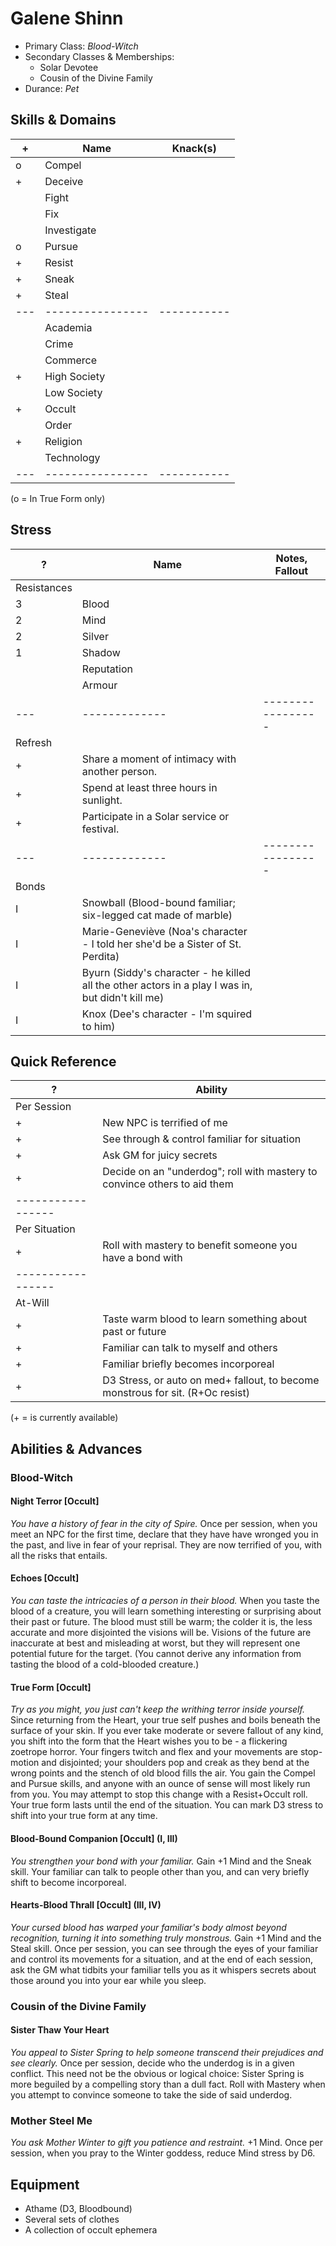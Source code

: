 # Galene Shinn
- Primary Class: *Blood-Witch*
- Secondary Classes & Memberships:
  - Solar Devotee
  - Cousin of the Divine Family
- Durance: *Pet*

## Skills & Domains
| + |  Name          |  Knack(s) |
|---|----------------|-----------|
| o |  Compel        |
| + |  Deceive       |
|   |  Fight         |
|   |  Fix           |
|   |  Investigate   |
| o |  Pursue        |
| + |  Resist        |
| + |  Sneak         |
| + |  Steal         |
|---|----------------|-----------|
|   |  Academia      |
|   |  Crime         |
|   |  Commerce      |
| + |  High Society  |
|   |  Low Society   |
| + |  Occult        |
|   |  Order         |
| + |  Religion      |
|   |  Technology    |
|---|----------------|-----------|
(o = In True Form only)

## Stress
| ? | Name        |  Notes, Fallout |
|---|-------------|-----------------|
| Resistances     |
| 3 | Blood       |
| 2 | Mind        |
| 2 | Silver      |
| 1 | Shadow      |
|   | Reputation  |
|   | Armour      |
|---|-------------|-----------------|
| Refresh         |
| + | Share a moment of intimacy with another person.
| + | Spend at least three hours in sunlight.
| + | Participate in a Solar service or festival.
|---|-------------|-----------------|
| Bonds           |
| I | Snowball (Blood-bound familiar; six-legged cat made of marble)
| I | Marie-Geneviève (Noa's character - I told her she'd be a Sister of St. Perdita)
| I | Byurn (Siddy's character - he killed all the other actors in a play I was in, but didn't kill me)
| I | Knox (Dee's character - I'm squired to him)

## Quick Reference
| ? | Ability     |
|---|-------------|
| Per Session     |
| + | New NPC is terrified of me
| + | See through & control familiar for situation
| + | Ask GM for juicy secrets
| + | Decide on an "underdog"; roll with mastery to convince others to aid them
|-----------------|
| Per Situation   |
| + | Roll with mastery to benefit someone you have a bond with
|-----------------|
| At-Will         |
| + | Taste warm blood to learn something about past or future
| + | Familiar can talk to myself and others
| + | Familiar briefly becomes incorporeal
| + | D3 Stress, or auto on med+ fallout, to become monstrous for sit. (R+Oc resist)
(+ = is currently available)

## Abilities & Advances
### Blood-Witch
#### Night Terror [Occult]
*You have a history of fear in the city of Spire.* Once per session, when you
meet an NPC for the first time, declare that they have have wronged you in the
past, and live in fear of your reprisal. They are now terrified of you, with all
the risks that entails.
#### Echoes [Occult]
*You can taste the intricacies of a person in their blood.* When you taste the
blood of a creature, you will learn something interesting or surprising about
their past or future. The blood must still be warm; the colder it is, the less
accurate and more disjointed the visions will be. Visions of the future are
inaccurate at best and misleading at worst, but they will represent one
potential future for the target. (You cannot derive any information from
tasting the blood of a cold-blooded creature.)
#### True Form [Occult]
*Try as you might, you just can't keep the writhing terror inside yourself.*
Since returning from the Heart, your true self pushes and boils beneath the
surface of your skin. If you ever take moderate or severe fallout of any kind,
you shift into the form that the Heart wishes you to be - a flickering zoetrope
horror. Your fingers twitch and flex and your movements are stop-motion and
disjointed; your shoulders pop and creak as they bend at the wrong points and
the stench of old blood fills the air. You gain the Compel and Pursue skills,
and anyone with an ounce of sense will most likely run from you. You may attempt
to stop this change with a Resist+Occult roll. Your true form lasts until the
end of the situation. You can mark D3 stress to shift into your true form at any
time.
#### Blood-Bound Companion [Occult] (I, III)
*You strengthen your bond with your familiar.* Gain +1 Mind and the Sneak skill.
Your familiar can talk to people other than you, and can very briefly shift to
become incorporeal.
#### Hearts-Blood Thrall [Occult] (III, IV)
*Your cursed blood has warped your familiar's body almost beyond recognition,*
*turning it into something truly monstrous.* Gain +1 Mind and the Steal skill.
Once per session, you can see through the eyes of your familiar and control its
movements for a situation, and at the end of each session, ask the GM what
tidbits your familiar tells you as it whispers secrets about those around you
into your ear while you sleep.

### Cousin of the Divine Family
#### Sister Thaw Your Heart
*You appeal to Sister Spring to help someone transcend their prejudices and*
*see clearly.* Once per session, decide who the underdog is in a given conflict.
This need not be the obvious or logical choice: Sister Spring is more beguiled
by a compelling story than a dull fact. Roll with Mastery when you attempt to
convince someone to take the side of said underdog.
### Mother Steel Me
*You ask Mother Winter to gift you patience and restraint.*
+1 Mind. Once per session, when you pray to the Winter goddess, reduce Mind
stress by D6.

## Equipment
- Athame (D3, Bloodbound)
- Several sets of clothes
- A collection of occult ephemera